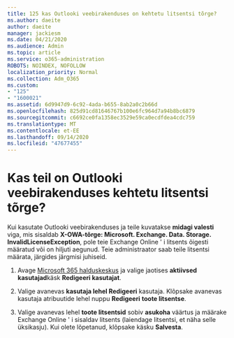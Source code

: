 ```yaml
---
title: 125 kas Outlooki veebirakenduses on kehtetu litsentsi tõrge?
ms.author: daeite
author: daeite
manager: jackiesm
ms.date: 04/21/2020
ms.audience: Admin
ms.topic: article
ms.service: o365-administration
ROBOTS: NOINDEX, NOFOLLOW
localization_priority: Normal
ms.collection: Adm_O365
ms.custom:
- "125"
- "1600021"
ms.assetid: 6d9947d9-6c92-4ada-b655-8ab2a0c2b66d
ms.openlocfilehash: 825d91cd81646767b100e6fc964d7a94b8bc6879
ms.sourcegitcommit: c6692ce0fa1358ec3529e59ca0ecdfdea4cdc759
ms.translationtype: MT
ms.contentlocale: et-EE
ms.lasthandoff: 09/14/2020
ms.locfileid: "47677455"
---
```

# <a name="getting-an-invalid-license-error-in-outlook-on-the-web"></a>Kas teil on Outlooki veebirakenduses kehtetu litsentsi tõrge?

Kui kasutate Outlooki veebirakenduses ja teile kuvatakse **midagi valesti** viga, mis sisaldab **X-OWA-tõrge: Microsoft. Exchange. Data. Storage. InvalidLicenseException**, pole teie Exchange Online ' i litsents õigesti määratud või on hiljuti aegunud. Teie administraator saab teile litsentsi määrata, järgides järgmisi juhiseid.
  
1. Avage [Microsoft 365 halduskeskus](https://portal.office.com/adminportal/home#/homepage) ja valige jaotises **aktiivsed kasutajad**käsk **Redigeeri kasutajat**.

2. Valige avanevas **kasutaja lehel Redigeeri** kasutaja. Klõpsake avanevas kasutaja atribuutide lehel nuppu **Redigeeri** **toote litsentse**.

3. Valige avanevas lehel **toote litsentsid** sobiv **asukoha** väärtus ja määrake Exchange Online ' i sisaldav litsents (laiendage litsentsi, et näha selle üksikasju). Kui olete lõpetanud, klõpsake käsku **Salvesta**.
